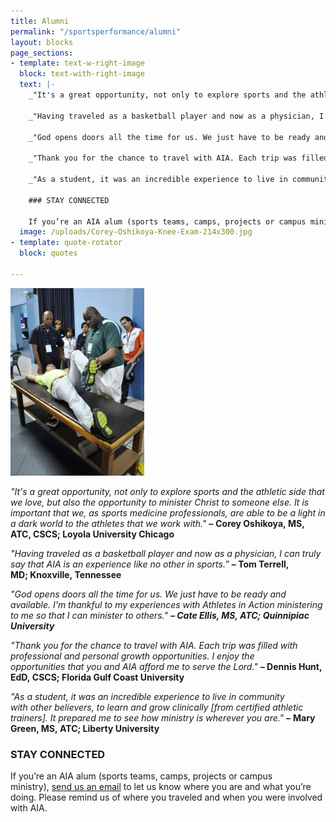 ```yaml
---
title: Alumni
permalink: "/sportsperformance/alumni"
layout: blocks
page_sections:
- template: text-w-right-image
  block: text-with-right-image
  text: |-
    _"It's a great opportunity, not only to explore sports and the athletic side that we love, but also the opportunity to minister Christ to someone else. It is important that we, as sports medicine professionals, are able to be a light in a dark world to the athletes that we work with." **–**_ **Corey Oshikoya, MS, ATC, CSCS; Loyola University Chicago**

    _"Having traveled as a basketball player and now as a physician, I can truly say that AIA is an experience like no other in sports.”_ **– Tom Terrell, MD; Knoxville, Tennessee**

    _"God opens doors all the time for us. We just have to be ready and available. I'm thankful to my experiences with Athletes in Action ministering to me so that I can minister to others." **– Cate Ellis, MS, ATC; Quinnipiac University**_

    _"Thank you for the chance to travel with AIA. Each trip was filled with professional and personal growth opportunities. I enjoy the opportunities that you and AIA afford me to serve the Lord."_ **– Dennis Hunt, EdD, CSCS; Florida Gulf Coast University**

    _"As a student, it was an incredible experience to live in community with other believers, to learn and grow clinically \[from certified athletic trainers\]. It prepared me to see how ministry is wherever you are." **–**_ **Mary Green, MS, ATC; Liberty University**

    ### STAY CONNECTED

    If you’re an AIA alum (sports teams, camps, projects or campus ministry), [send us an email](mailto:sportsperformance@athletesinaction.org) to let us know where you are and what you’re doing. Please remind us of where you traveled and when you were involved with AIA.
  image: /uploads/Corey-Oshikoya-Knee-Exam-214x300.jpg
- template: quote-rotator
  block: quotes

---
```

_![](/uploads/Corey-Oshikoya-Knee-Exam-214x300.jpg)_

_"It's a great opportunity, not only to explore sports and the athletic side that we love, but also the opportunity to minister Christ to someone else. It is important that we, as sports medicine professionals, are able to be a light in a dark world to the athletes that we work with." **–**_ **Corey Oshikoya, MS, ATC, CSCS; Loyola University Chicago**

_"Having traveled as a basketball player and now as a physician, I can truly say that AIA is an experience like no other in sports.”_ **– Tom Terrell, MD; Knoxville, Tennessee**

_"God opens doors all the time for us. We just have to be ready and available. I'm thankful to my experiences with Athletes in Action ministering to me so that I can minister to others." **– Cate Ellis, MS, ATC; Quinnipiac University**_

_"Thank you for the chance to travel with AIA. Each trip was filled with professional and personal growth opportunities. I enjoy the opportunities that you and AIA afford me to serve the Lord."_ **– Dennis Hunt, EdD, CSCS; Florida Gulf Coast University**

_"As a student, it was an incredible experience to live in community with other believers, to learn and grow clinically \[from certified athletic trainers\]. It prepared me to see how ministry is wherever you are." **–**_ **Mary Green, MS, ATC; Liberty University**

### STAY CONNECTED

If you’re an AIA alum (sports teams, camps, projects or campus ministry), [send us an email](mailto:sportsperformance@athletesinaction.org) to let us know where you are and what you’re doing. Please remind us of where you traveled and when you were involved with AIA.